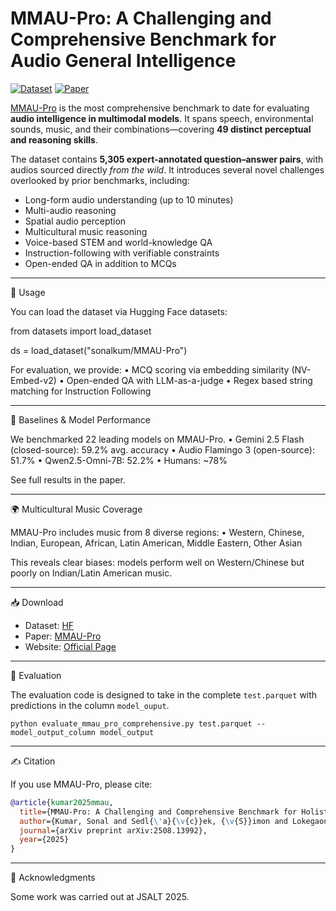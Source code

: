 # MMAU-Pro: A Challenging and Comprehensive Benchmark for Audio General Intelligence

[![Dataset](https://img.shields.io/badge/%F0%9F%A4%97%20Dataset-orange)](https://huggingface.co/datasets/sonalkum/MMAU-Pro/) [![Paper](https://img.shields.io/badge/arxiv-%20PDF-red)](https://www.arxiv.org/pdf/2508.13992)

[MMAU-Pro](https://arxiv.org/abs/2508.13992) is the most comprehensive benchmark to date for evaluating **audio intelligence in multimodal models**. It spans speech, environmental sounds, music, and their combinations—covering **49 distinct perceptual and reasoning skills**.  

The dataset contains **5,305 expert-annotated question–answer pairs**, with audios sourced directly *from the wild*. It introduces several novel challenges overlooked by prior benchmarks, including:  

- Long-form audio understanding (up to 10 minutes)  
- Multi-audio reasoning  
- Spatial audio perception  
- Multicultural music reasoning  
- Voice-based STEM and world-knowledge QA  
- Instruction-following with verifiable constraints  
- Open-ended QA in addition to MCQs  

---

🚀 Usage

You can load the dataset via Hugging Face datasets:

from datasets import load_dataset

ds = load_dataset("sonalkum/MMAU-Pro")

For evaluation, we provide:
	•	MCQ scoring via embedding similarity (NV-Embed-v2)
	•	Open-ended QA with LLM-as-a-judge
	•	Regex based string matching for Instruction Following

---

🧪 Baselines & Model Performance

We benchmarked 22 leading models on MMAU-Pro.
	•	Gemini 2.5 Flash (closed-source): 59.2% avg. accuracy
	•	Audio Flamingo 3 (open-source): 51.7%
	•	Qwen2.5-Omni-7B: 52.2%
	•	Humans: ~78%

See full results in the paper.

---

🌍 Multicultural Music Coverage

MMAU-Pro includes music from 8 diverse regions:
	•	Western, Chinese, Indian, European, African, Latin American, Middle Eastern, Other Asian

This reveals clear biases: models perform well on Western/Chinese but poorly on Indian/Latin American music.

---

📥 Download

- Dataset: [HF](https://huggingface.co/datasets/sonalkum/MMAU-Pro)
- Paper: [MMAU-Pro](https://arxiv.org/abs/2508.13992)
- Website: [Official Page](https://sonalkum.github.io/mmau-pro/)

---

🧩 Evaluation

The evaluation code is designed to take in the complete `test.parquet` with predictions in the column `model_ouput`. 
```
python evaluate_mmau_pro_comprehensive.py test.parquet --model_output_column model_output
```
---

✍️ Citation

If you use MMAU-Pro, please cite:

```bibtex
@article{kumar2025mmau,
  title={MMAU-Pro: A Challenging and Comprehensive Benchmark for Holistic Evaluation of Audio General Intelligence},
  author={Kumar, Sonal and Sedl{\'a}{\v{c}}ek, {\v{S}}imon and Lokegaonkar, Vaibhavi and L{\'o}pez, Fernando and Yu, Wenyi and Anand, Nishit and Ryu, Hyeonggon and Chen, Lichang and Pli{\v{c}}ka, Maxim and Hlav{\'a}{\v{c}}ek, Miroslav and others},
  journal={arXiv preprint arXiv:2508.13992},
  year={2025}
}
```

---

🙏 Acknowledgments

Some work was carried out at JSALT 2025.

